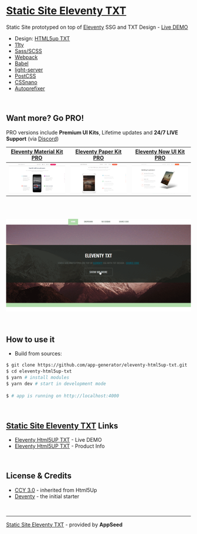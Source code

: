 # [Static Site Eleventy TXT](https://appseed.us/static-site/eleventy-html5up-txt)

Static Site prototyped on top of [Eleventy](https://www.11ty.io/) SSG and TXT Design - [Live DEMO](https://eleventy-html5up-txt.appseed.us) 

- Design: [HTML5up TXT](https://html5up.net/txt)
- [11ty](https://www.11ty.io/)
- [Sass/SCSS](https://github.com/sass/node-sass)
- [Webpack](https://webpack.js.org/)
- [Babel](https://babeljs.io/)
- [light-server](https://github.com/txchen/light-server)
- [PostCSS](https://postcss.org/)
- [CSSnano](https://cssnano.co/)
- [Autoprefixer](https://github.com/postcss/autoprefixer)

<br />

## Want more? Go PRO!

PRO versions include **Premium UI Kits**, Lifetime updates and **24/7 LIVE Support** (via [Discord](https://discord.gg/fZC6hup)) 

| [Eleventy Material Kit PRO](https://appseed.us/static-site/eleventy-material-kit-pro) | [Eleventy Paper Kit PRO](https://appseed.us/static-site/eleventy-paper-kit-pro) | [Eleventy Now UI Kit PRO](https://appseed.us/static-site/eleventy-now-ui-kit-pro) |
| --- | --- | --- |
| [![Eleventy Material Kit PRO](https://raw.githubusercontent.com/app-generator/static/master/products/eleventy-material-kit-pro-screen.png)](https://appseed.us/static-site/eleventy-material-kit-pro)  | [![Eleventy Paper Kit PRO](https://raw.githubusercontent.com/app-generator/static/master/products/eleventy-paper-kit-pro-screen.png)](https://appseed.us/static-site/eleventy-paper-kit-pro) | [![Eleventy Now UI Kit PRO](https://raw.githubusercontent.com/app-generator/static/master/products/eleventy-now-ui-kit-pro-screen.png)](https://appseed.us/static-site/eleventy-now-ui-kit-pro)

<br />
<br />

![Eleventy Html5UP TXT - Open-Source Static Site Starter.](https://raw.githubusercontent.com/app-generator/static/master/products/eleventy-html5up-txt-screen.png)

<br />

## How to use it

- Build from sources:

```bash
$ git clone https://github.com/app-generator/eleventy-html5up-txt.git
$ cd eleventy-html5up-txt
$ yarn # install modules
$ yarn dev # start in development mode

$ # app is running on http://localhost:4000
```

<br />

## [Static Site Eleventy TXT](https://appseed.us/static-site/eleventy-html5up-txt) Links

- [Eleventy Html5UP TXT](https://eleventy-html5up-txt.appseed.us) - Live DEMO
- [Eleventy Html5UP TXT](https://appseed.us/static-site/eleventy-html5up-txt) - Product Info

<br />

## License & Credits

- [CCY 3.0](https://html5up.net/license) - inherited from Html5Up
- [Deventy](https://github.com/ianrose/deventy) - the initial starter

<br />

---
[Static Site Eleventy TXT](https://appseed.us/static-site/eleventy-html5up-txt) - provided by **AppSeed**
